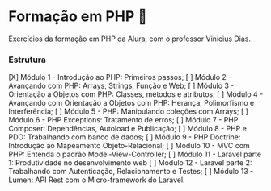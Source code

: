 # Formação em PHP :elephant:
Exercícios da formação em PHP da Alura, com o professor Vinicius Dias.

### Estrutura
[X] Módulo 1 - Introdução ao PHP: Primeiros passos;
[ ] Módulo 2 - Avançando com PHP: Arrays, Strings, Função e Web;
[ ] Módulo 3 - Orientação a Objetos com PHP: Classes, métodos e atributos;
[ ] Módulo 4 - Avançando com Orientação a Objetos com PHP: Herança, Polimorfismo e Interferência;
[ ] Módulo 5 - PHP: Manipulando coleções com Arrays;
[ ] Módulo 6 - PHP Exceptions: Tratamento de erros;
[ ] Módulo 7 - PHP Composer: Dependências, Autoload e Publicação;
[ ] Módulo 8 - PHP e PDO: Trabalhando com banco de dados;
[ ] Módulo 9 - PHP Doctrine: Introdução ao Mapeamento Objeto-Relacional;
[ ] Módulo 10 - MVC com PHP: Entenda o padrão Model-View-Controller;
[ ] Módulo 11 - Laravel parte 1: Produtividade no desenvolvimento web
[ ] Módulo 12 - Laravel parte 2: Trabalhando com Autenticação, Relacionamento e Testes;
[ ] Módulo 13 - Lumen: API Rest com o Micro-framework do Laravel.